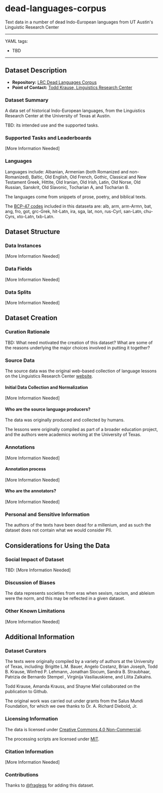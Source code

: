 # dead-languages-corpus
Text data in a number of dead Indo-European languages from UT Austin's Linguistic Research Center

---
YAML tags:
- TBD
---

## Dataset Description

- **Repository:** [LRC Dead Languages Corpus](https://github.com/LingResCtr/dead-languages-corpus)
- **Point of Contact:** [Todd Krause, Linguistics Research Center](bobtodd@utexas.edu)

### Dataset Summary

A data set of historical Indo-European languages, from the Linguistics Research Center at the University of Texas at Austin. 

TBD: its intended use and the supported tasks.

### Supported Tasks and Leaderboards

[More Information Needed]

### Languages

Languages include: Albanian, Armenian (both Romanized and non-Romanized), Baltic, Old English, Old French, Gothic, Classical and New Testament Greek, Hittite, Old Iranian, Old Irish, Latin, Old Norse, Old Russian, Sanskrit, Old Slavonic, Tocharian A, and Tocharian B.  

The languages come from snippets of prose, poetry, and biblical texts.

The [BCP-47 codes](https://www.w3.org/International/articles/bcp47/) included in this dataseta are: alb, arm, arm-Armn, bat, ang, fro, got, grc-Grek, hit-Latn, ira, sga, lat, non, rus-Cyrl, san-Latn, chu-Cyrs, xto-Latn, txb-Latn.

## Dataset Structure

### Data Instances

[More Information Needed]

### Data Fields

[More Information Needed]

### Data Splits

[More Information Needed]

## Dataset Creation

### Curation Rationale

TBD: What need motivated the creation of this dataset? What are some of the reasons underlying the major choices involved in putting it together?

### Source Data

The source data was the original web-based collection of language lessons on the Linguistics Research Center [website](https://lrc.la.utexas.edu/eieol).

#### Initial Data Collection and Normalization

[More Information Needed]

#### Who are the source language producers?

The data was originally produced and collected by humans. 

The lessons were originally compiled as part of a broader education project, and the authors were academics working at the University of Texas.

### Annotations

[More Information Needed]

#### Annotation process

[More Information Needed]

#### Who are the annotators?

[More Information Needed]

### Personal and Sensitive Information

The authors of the texts have been dead for a millenium, and as such the dataset does not contain what we would consider PII. 

## Considerations for Using the Data

### Social Impact of Dataset

TBD: [More Information Needed]

### Discussion of Biases

The data represents societies from eras when sexism, racism, and ableism were the norm, and this may be reflected in a given dataset.

### Other Known Limitations

[More Information Needed]

## Additional Information

### Dataset Curators

The texts were originally compiled by a variety of authors at the University of Texas, including: Brigitte L.M. Bauer, Angelo Costanz, Brian Joseph, Todd B. Krause, Winfred P. Lehmann, Jonathan Slocum, Sandra B. Straubhaar, Patrizia de Bernardo Stempel , Virginija Vasiliauskiene, and Lilita Zalkalns.

Todd Krause, Amanda Krauss, and Shayne Miel collaborated on the publication to Github.

The original work was carried out under grants from the Salus Mundi Foundation, for which we owe thanks to Dr. A. Richard Diebold, Jr.

### Licensing Information

The data is licensed under [Creative Commons 4.0 Non-Commercial](https://creativecommons.org/licenses/by-nc/4.0/legalcode).

The processing scripts are licensed under [MIT](https://opensource.org/licenses/MIT).

### Citation Information

[More Information Needed]

### Contributions

Thanks to [@fraglegs](https://github.com/<fraglegs>) for adding this dataset.
